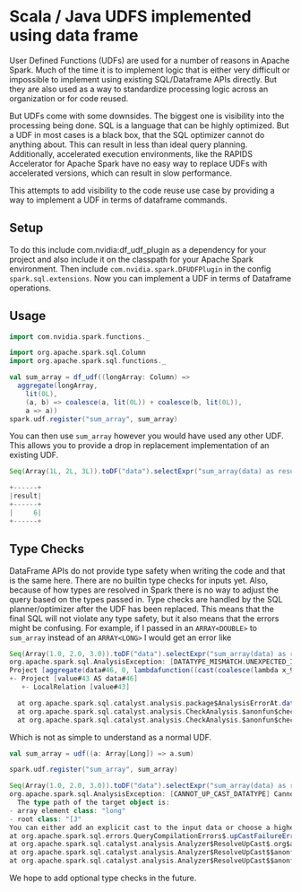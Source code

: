 # Scala / Java UDFS implemented using data frame

User Defined Functions (UDFs) are used for a number of reasons in Apache Spark. Much of the time it is to implement 
logic that is either very difficult or impossible to implement using existing SQL/Dataframe APIs directly. But they
are also used as a way to standardize processing logic across an organization or for code reused.

But UDFs come with some downsides. The biggest one is visibility into the processing being done. SQL is a language that
can be highly optimized. But a UDF in most cases is a black box, that the SQL optimizer cannot do anything about.
This can result in less than ideal query planning. Additionally, accelerated execution environments, like the
RAPIDS Accelerator for Apache Spark have no easy way to replace UDFs with accelerated versions, which can result in
slow performance.

This attempts to add visibility to the code reuse use case by providing a way to implement a UDF in terms of dataframe
commands. 

## Setup

To do this include com.nvidia:df_udf_plugin as a dependency for your project and also include it on the 
classpath for your Apache Spark environment. Then include `com.nvidia.spark.DFUDFPlugin` in the config 
`spark.sql.extensions`. Now you can implement a UDF in terms of Dataframe operations.

## Usage

```scala
import com.nvidia.spark.functions._

import org.apache.spark.sql.Column
import org.apache.spark.sql.functions._

val sum_array = df_udf((longArray: Column) => 
  aggregate(longArray,
    lit(0L),
    (a, b) => coalesce(a, lit(0L)) + coalesce(b, lit(0L)),
    a => a))
spark.udf.register("sum_array", sum_array)
```

You can then use `sum_array` however you would have used any other UDF. This allows you to provide a drop in replacement
implementation of an existing UDF. 

```scala
Seq(Array(1L, 2L, 3L)).toDF("data").selectExpr("sum_array(data) as result").show()

+------+
|result|
+------+
|     6|
+------+
```

## Type Checks

DataFrame APIs do not provide type safety when writing the code and that is the same here. There are no builtin type
checks for inputs yet. Also, because of how types are resolved in Spark there is no way to adjust the query based on
the types passed in. Type checks are handled by the SQL planner/optimizer after the UDF has been replaced. This means
that the final SQL will not violate any type safety, but it also means that the errors might be confusing. For example,
if I passed in an `ARRAY<DOUBLE>` to `sum_array` instead of an `ARRAY<LONG>` I would get an error like

```scala
Seq(Array(1.0, 2.0, 3.0)).toDF("data").selectExpr("sum_array(data) as result").show()
org.apache.spark.sql.AnalysisException: [DATATYPE_MISMATCH.UNEXPECTED_INPUT_TYPE] Cannot resolve "aggregate(data, 0, lambdafunction((coalesce(namedlambdavariable(), 0) + coalesce(namedlambdavariable(), 0)), namedlambdavariable(), namedlambdavariable()), lambdafunction(namedlambdavariable(), namedlambdavariable()))" due to data type mismatch: Parameter 3 requires the "BIGINT" type, however "lambdafunction((coalesce(namedlambdavariable(), 0) + coalesce(namedlambdavariable(), 0)), namedlambdavariable(), namedlambdavariable())" has the type "DOUBLE".; line 1 pos 0;
Project [aggregate(data#46, 0, lambdafunction((cast(coalesce(lambda x_9#49L, 0) as double) + coalesce(lambda y_10#50, cast(0 as double))), lambda x_9#49L, lambda y_10#50, false), lambdafunction(lambda x_11#51L, lambda x_11#51L, false)) AS result#48L]
+- Project [value#43 AS data#46]
   +- LocalRelation [value#43]

  at org.apache.spark.sql.catalyst.analysis.package$AnalysisErrorAt.dataTypeMismatch(package.scala:73)
  at org.apache.spark.sql.catalyst.analysis.CheckAnalysis.$anonfun$checkAnalysis0$5(CheckAnalysis.scala:269)
  at org.apache.spark.sql.catalyst.analysis.CheckAnalysis.$anonfun$checkAnalysis0$5$adapted(CheckAnalysis.scala:256)
```

Which is not as simple to understand as a normal UDF.

```scala
val sum_array = udf((a: Array[Long]) => a.sum)

spark.udf.register("sum_array", sum_array)

Seq(Array(1.0, 2.0, 3.0)).toDF("data").selectExpr("sum_array(data) as result").show()
org.apache.spark.sql.AnalysisException: [CANNOT_UP_CAST_DATATYPE] Cannot up cast array element from "DOUBLE" to "BIGINT".
  The type path of the target object is:
- array element class: "long"
- root class: "[J"
You can either add an explicit cast to the input data or choose a higher precision type of the field in the target object
at org.apache.spark.sql.errors.QueryCompilationErrors$.upCastFailureError(QueryCompilationErrors.scala:285)
at org.apache.spark.sql.catalyst.analysis.Analyzer$ResolveUpCast$.org$apache$spark$sql$catalyst$analysis$Analyzer$ResolveUpCast$$fail(Analyzer.scala:3646)
at org.apache.spark.sql.catalyst.analysis.Analyzer$ResolveUpCast$$anonfun$apply$57$$anonfun$applyOrElse$234.applyOrElse(Analyzer.scala:3677)
at org.apache.spark.sql.catalyst.analysis.Analyzer$ResolveUpCast$$anonfun$apply$57$$anonfun$applyOrElse$234.applyOrElse(Analyzer.scala:3654)
```

We hope to add optional type checks in the future.